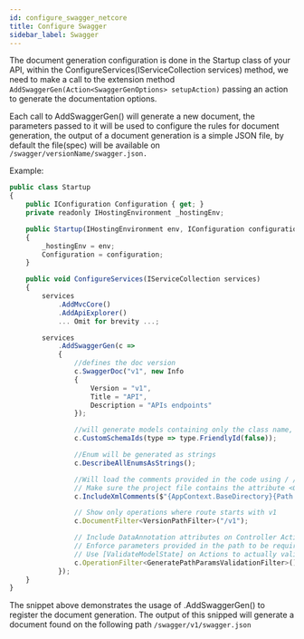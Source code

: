 ```yaml
---
id: configure_swagger_netcore
title: Configure Swagger
sidebar_label: Swagger
---
```


The document generation configuration is done in the Startup class of your API, within the ConfigureServices(IServiceCollection services) method, we need to make a call to the extension method `AddSwaggerGen(Action<SwaggerGenOptions> setupAction)` passing an action to generate the documentation options.

Each call to AddSwaggerGen() will generate a new document, the parameters passed to it will be used to configure the rules for document generation, the output of a document generation is a simple JSON file, by default the file(spec) will be available on `/swagger/versionName/swagger.json.`

Example:

```jsx title="Startup.cs (Register doc generation)"
public class Startup
{
    public IConfiguration Configuration { get; }
    private readonly IHostingEnvironment _hostingEnv;

    public Startup(IHostingEnvironment env, IConfiguration configuration)
    {
        _hostingEnv = env;
        Configuration = configuration;
    }

    public void ConfigureServices(IServiceCollection services)
    {
        services
            .AddMvcCore()
            .AddApiExplorer()
            ... Omit for brevity ...;

        services
            .AddSwaggerGen(c =>
            {
                //defines the doc version
                c.SwaggerDoc("v1", new Info
                {
                    Version = "v1",
                    Title = "API",
                    Description = "APIs endpoints"
                });

                //will generate models containing only the class name, ignoring the namespace
                c.CustomSchemaIds(type => type.FriendlyId(false));

                //Enum will be generated as strings
                c.DescribeAllEnumsAsStrings();

                //Will load the comments provided in the code using / / / , the build will generate the xml file in the output folder.
                // Make sure the project file contains the attribute <GenerateDocumentationFile>true</GenerateDocumentationFile>
                c.IncludeXmlComments($"{AppContext.BaseDirectory}{Path.DirectorySeparatorChar}{_hostingEnv.ApplicationName}.xml");

                // Show only operations where route starts with v1
                c.DocumentFilter<VersionPathFilter>("/v1");

                // Include DataAnnotation attributes on Controller Action parameters as Swagger validation rules (e.g required, pattern, ..)
                // Enforce parameters provided in the path to be required
                // Use [ValidateModelState] on Actions to actually validate it in C# as well!
                c.OperationFilter<GeneratePathParamsValidationFilter>();
            });
    }
}
```

The snippet above demonstrates the usage of .AddSwaggerGen() to register the document generation. The output of this snipped will generate a document found on the following path `/swagger/v1/swagger.json`
